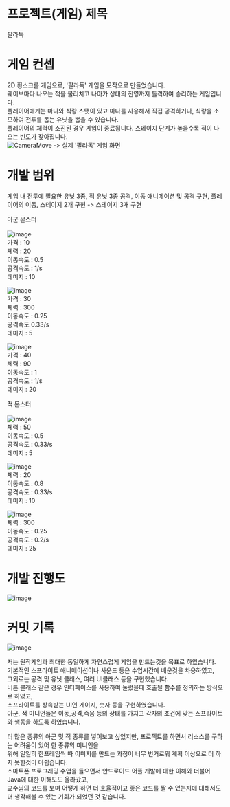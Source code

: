 # 프로젝트(게임) 제목
팔라독
# 게임 컨셉
2D 횡스크롤 게임으로, '팔라독' 게임을 모작으로 만들었습니다.<br/>
웨이브마다 나오는 적을 물리치고 나아가 상대의 진영까지 돌격하여 승리하는 게임입니다. <br/>
플레이어에게는 마나와 식량 스탯이 있고 마나를 사용해서 직접 공격하거나, 식량을 소모하여 전투를 돕는 유닛을 뽑을 수 있습니다. <br/>
플레이어의 체력이 소진된 경우 게임이 종료됩니다. 스테이지 단계가 높을수록 적이 나오는 빈도가 잦아집니다.<br/>
![CameraMove](https://github.com/grjsm99/spgp_2023_2018182034/assets/44054161/dd7bece9-911b-40d6-a637-d7effa040471)
-> 실제 '팔라독' 게임 화면


# 개발 범위
게임 내 전투에 필요한 유닛 3종, 적 유닛 3종 공격, 이동 애니메이션 및 공격 구현, 플레이어의 이동, 스테이지 2개 구현 -> 스테이지 3개 구현

아군 몬스터<br/><br/>
![image](https://github.com/grjsm99/spgp_2023_2018182034/assets/44054161/888731a5-b161-4e42-90f4-42e3613541c6)<br/>
가격 : 10<br/>
체력 : 20<br/>
이동속도 : 0.5<br/>
공격속도 : 1/s<br/>
데미지 : 10<br/>


![image](https://github.com/grjsm99/spgp_2023_2018182034/assets/44054161/a7c67d35-cf34-4cc6-aecb-1c059983b7bc)
<br/>
가격 : 30<br/>
체력 : 300<br/>
이동속도 : 0.25<br/>
공격속도 0.33/s<br/>
데미지 : 5<br/>

![image](https://github.com/grjsm99/spgp_2023_2018182034/assets/44054161/1468156a-e29b-48c1-9df8-d82769aba810)
<br/>
가격 : 40<br/>
체력 : 90<br/>
이동속도 : 1<br/>
공격속도 : 1/s<br/>
데미지 : 20<br/>


적 몬스터<br/><br/>
![image](https://github.com/grjsm99/spgp_2023_2018182034/assets/44054161/55ba1891-ea49-48be-9a3b-97ff4fc75201)<br/>
체력 : 50<br/>
이동속도 : 0.5<br/>
공격속도 : 0.33/s<br/>
데미지 : 5<br/>

![image](https://github.com/grjsm99/spgp_2023_2018182034/assets/44054161/4e7c947a-a281-4f89-a595-a4958a12e1c8)<br/>
체력 : 20<br/>
이동속도 : 0.8<br/>
공격속도 : 0.33/s<br/>
데미지 : 10<br/>

![image](https://github.com/grjsm99/spgp_2023_2018182034/assets/44054161/6a338dc9-b8e2-4116-b9a2-93c49fceeb29)<br/>
체력 : 300<br/>
이동속도 : 0.25<br/>
공격속도 : 0.2/s<br/>
데미지 : 25<br/>


# 개발 진행도
![image](https://github.com/grjsm99/spgp_2023_2018182034/assets/44054161/c5ecba33-1268-49c7-8c04-b7ca107fad9c)


# 커밋 기록
![image](https://github.com/grjsm99/spgp_2023_2018182034/assets/44054161/b37247f3-d2f9-4e5d-9267-733a64c9d1c6)


저는 원작게임과 최대한 동일하게 자연스럽게 게임을 만드는것을 목표로 하였습니다.
<br/>
기본적인 스프라이트 애니메이션이나 사운드 등은 수업시간에 배운것을 차용하였고,
<br/>
그외로는 공격 및 유닛 클래스, 여러 UI클래스 등을 구현했습니다.
<br/>
버튼 클래스 같은 경우 인터페이스를 사용하여 눌렀을때 호출될 함수를 정의하는 방식으로 하였고,
<br/>
스프라이트를 상속받는 UI인 게이지, 숫자 등을 구현하였습니다.
<br/>
아군, 적 미니언들은 이동,공격,죽음 등의 상태를 가지고 각자의 조건에 맞는 스프라이트와 행동을 하도록 하였습니다.

더 많은 종류의 아군 및 적 종류를 넣어보고 싶었지만, 프로젝트를 하면서 리소스를 구하는 어려움이 있어 한 종류의 미니언을
<br/>
위해 일일히 한프레임씩 따 이미지를 만드는 과정이 너무 번거로워 계획 이상으로 더 하지 못한것이 아쉽습니다.
<br/>
스마트폰 프로그래밍 수업을 들으면서 안드로이드 어플 개발에 대한 이해와 더불어 Java에 대한 이해도도 올라갔고, 
<br/>
교수님의 코드를 보며 어떻게 하면 더 효율적이고 좋은 코드를 짤 수 있는지에 대해서도 더 생각해볼 수 있는 기회가 되었던 것 같습니다.
